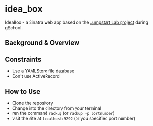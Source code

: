 idea_box
========

IdeaBox - a Sinatra web app based on the [Jumpstart Lab project](http://tutorials.jumpstartlab.com/projects/idea_box.html) during gSchool.

## Background & Overview


## Constraints

- Use a YAMLStore file database
- Don't use ActiveRecord

## How to Use

- Clone the repository
- Change into the directory from your terminal
- run the command `rackup` (or `rackup -p portnumber`)
- visit the site at `localhost:9292` (or you specified port number)

